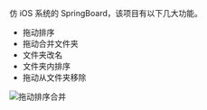 仿 iOS 系统的 SpringBoard，该项目有以下几大功能。

- 拖动排序
- 拖动合并文件夹
- 文件夹改名
- 文件夹内排序
- 拖动从文件夹移除

![拖动排序合并](http://upload-images.jianshu.io/upload_images/2024647-0e56b4d288b10123.gif?imageMogr2/auto-orient/strip)